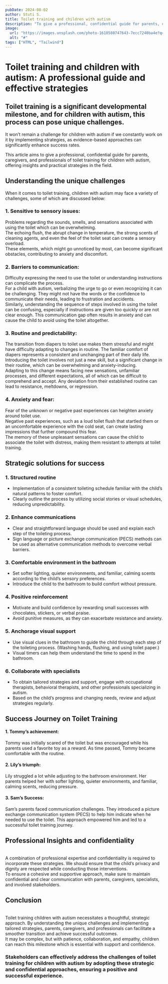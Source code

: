 ```yaml
---
pubDate: 2024-08-02
author: Stuti S.
title: Toilet training and children with autism
description: "To give a professional, confidential guide for parents, caregivers, and professionals of toilet training for children with autism, offering insights and practical strategies in the field." 
image:
  url: "https://images.unsplash.com/photo-1618580747643-7ecc7240ba4e?q=80&w=2787&auto=format&fit=crop&ixlib=rb-4.0.3&ixid=M3wxMjA3fDB8MHxwaG90by1wYWdlfHx8fGVufDB8fHx8fA%3D%3D"
  alt: "#"
tags: ["HTML", "Tailwind"]
---
```



# Toilet training and children with autism: A professional guide and effective strategies


## Toilet training is a significant developmental milestone, and for children with autism, this process can pose unique challenges. 

It won’t remain a challenge for children with autism if we constantly work on it by implementing strategies, as evidence-based approaches can significantly enhance success rates.

This article aims to give a professional, confidential guide for parents, caregivers, and professionals of toilet training for children with autism, offering insights and practical strategies in the field. 



## Understanding the unique challenges

When it comes to toilet training, children with autism may face a variety of challenges, some of which are discussed below:

### 1. Sensitive to sensory issues: 
Problems regarding the sounds, smells, and sensations associated with using the toilet which can be overwhelming.
<br>
The echoing flush, the abrupt change in temperature, the strong scents of cleaning agents, and even the feel of the toilet seat can create a sensory overload. 
<br>
These elements, which might go unnoticed by most, can become significant obstacles, contributing to anxiety and discomfort.

### 2. Barriers to communication:
Difficulty expressing the need to use the toilet or understanding instructions can complicate the process.
<br>
For a child with autism, verbalizing the urge to go or even recognizing it can be challenging. They might not have the words or the confidence to communicate their needs, leading to frustration and accidents.
<br>
Similarly, understanding the sequence of steps involved in using the toilet can be confusing, especially if instructions are given too quickly or are not clear enough. This communication gap often results in anxiety and can cause the child to avoid using the toilet altogether.

### 3. Routine and predictability:
The transition from diapers to toilet use makes them stressful and might have difficulty adapting to changes in routine. The familiar comfort of diapers represents a consistent and unchanging part of their daily life.
<br>
Introducing the toilet involves not just a new skill, but a significant change in their routine, which can be overwhelming and anxiety-inducing.
<br>
Adapting to this change means facing new sensations, unfamiliar processes, and different expectations, all of which can be difficult to comprehend and accept. Any deviation from their established routine can lead to resistance, meltdowns, or regression.

### 4. Anxiety and fear:
Fear of the unknown or negative past experiences can heighten anxiety around toilet use. 
<br>
Negative past experiences, such as a loud toilet flush that startled them or an uncomfortable experience with the cold seat, can create lasting impressions that further compound this fear. 
<br>
The memory of these unpleasant sensations can cause the child to associate the toilet with distress, making them resistant to attempts at toilet training.




## Strategic solutions for success

### 1. Structured routine
- Implementation of a consistent toileting schedule familiar with the child’s natural patterns to foster comfort.
- Clearly outline the process by utilizing social stories or visual schedules, reducing unpredictability.

### 2. Enhance communications
- Clear and straightforward language should be used and explain each step of the toileting process.
- Sign language or picture exchange communication (PECS) methods can be used as alternative communication methods to overcome verbal barriers. 

### 3. Comfortable environment in the bathroom
- Set softer lighting, quieter environments, and familiar, calming scents according to the child’s sensory preferences.
- Introduce the child to the bathroom to build comfort without pressure.

### 4. Positive reinforcement 
- Motivate and build confidence by rewarding small successes with chocolates, stickers, or verbal praise.
- Avoid punitive measures, as they can exacerbate resistance and anxiety. 

### 5. Anchorage visual support
- Use visual clues in the bathroom to guide the child through each step of the toileting process. (Washing hands, flushing, and using toilet paper.)
- Visual timers can help them understand the time to spend in the bathroom.

### 6. Collaborate with specialists
- To obtain tailored strategies and support, engage with occupational therapists, behavioral therapists, and other professionals specializing in autism. 
- Based on the child’s progress and changing needs, review and adjust strategies regularly.



## Success Journey on Toilet Training 
#### 1. Tommy’s achievement: 
Tommy was initially scared of the toilet but was encouraged while his parents used a favorite toy as a reward. As time passed, Tommy became comfortable with the routine.

#### 2. Lily’s triumph: 
Lily struggled a lot while adjusting to the bathroom environment. Her parents helped her with softer lighting, quieter environments, and familiar, calming scents, reducing pressure.

#### 3. Sam’s Success: 
Sam’s parents faced communication challenges. They introduced a picture exchange communication system (PECS) to help him indicate when he needed to use the toilet. This approach empowered him and led to a successful toilet training journey.



## Professional Insights and confidentiality
<br>
A combination of professional expertise and confidentiality is required to incorporate these strategies.
We should ensure that the child’s privacy and dignity are respected while conducting those interventions. 
<br>
To ensure a cohesive and supportive approach, make sure to maintain confidential and clear communication with parents, caregivers, specialists, and involved stakeholders. 



## Conclusion
<br>
Toilet training children with autism necessitates a thoughtful, strategic approach. By understanding the unique challenges and implementing tailored strategies, parents, caregivers, and professionals can facilitate a smoother transition and achieve successful outcomes. 
<br>
It may be complex, but with patience, collaboration, and empathy, children can reach this milestone which is essential with support and confidence.

<br>

### Stakeholders can effectively address the challenges of toilet training for children with autism by adopting these strategic and confidential approaches, ensuring a positive and successful experience.
